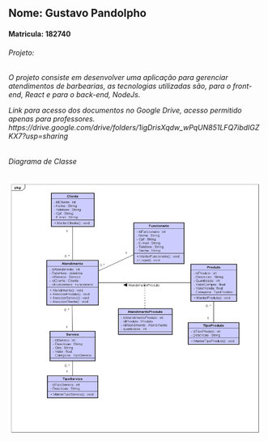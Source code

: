 <h2>Nome: Gustavo Pandolpho</h2>
<h4>Matricula: 182740</h4> 

<h6>Projeto:<h6>
<p>O projeto consiste em desenvolver uma aplicação para gerenciar atendimentos de barbearias,
as tecnologias utilizadas são, para o front-end, React e para o back-end, NodeJs.</p>

<p>Link para acesso dos documentos no Google Drive, acesso permitido apenas para professores.
https://drive.google.com/drive/folders/1igDrisXqdw_wPqUN851LFQ7ibdIGZKX7?usp=sharing</p>

<h6>Diagrama de Classe</h6>
<img src="./gestao-atendimento/src/components/markdown/DiagramaDeClasse.png" style="height: 500px; width:500px;"/>

